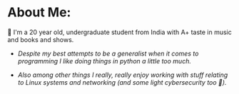 # About Me:
👋 I'm a 20 year old, undergraduate student from India with A+ taste in music and books and shows.

- *Despite my best attempts to be a generalist when it comes to programming I like doing things in python a little too much.*

- *Also among other things I really, really enjoy working with stuff relating to Linux systems and networking (and some light cybersecurity too 🤠).*
